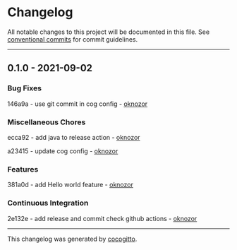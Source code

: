 # Changelog
All notable changes to this project will be documented in this file. See [conventional commits](https://www.conventionalcommits.org/) for commit guidelines.

- - -
## 0.1.0 - 2021-09-02


### Bug Fixes

146a9a - use git commit in cog config - [oknozor](https://github.com/oknozor)


### Miscellaneous Chores

ecca92 - add java to release action - [oknozor](https://github.com/oknozor)

a23415 - update cog config - [oknozor](https://github.com/oknozor)


### Features

381a0d - add Hello world feature - [oknozor](https://github.com/oknozor)


### Continuous Integration

2e132e - add release and commit check github actions - [oknozor](https://github.com/oknozor)


- - -

This changelog was generated by [cocogitto](https://github.com/oknozor/cocogitto).